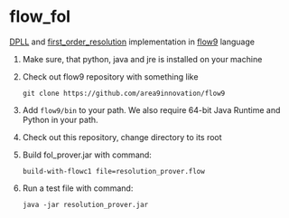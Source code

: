 # flow_fol
[DPLL](https://en.wikipedia.org/wiki/DPLL_algorithm) and
[first_order_resolution](https://en.wikipedia.org/wiki/Resolution_(logic))
implementation  in [flow9](https://github.com/area9innovation/flow9) language

1.  Make sure, that python, java and jre is installed on your machine

2.  Check out flow9 repository with something like

	    git clone https://github.com/area9innovation/flow9

3.  Add `flow9/bin` to your path. We also require 64-bit Java Runtime and Python in your path.

4.  Check out this repository, change directory to its root

5. Build fol_prover.jar with command:

    `build-with-flowc1 file=resolution_prover.flow`

6. Run a test file with command:

    `java -jar resolution_prover.jar`

